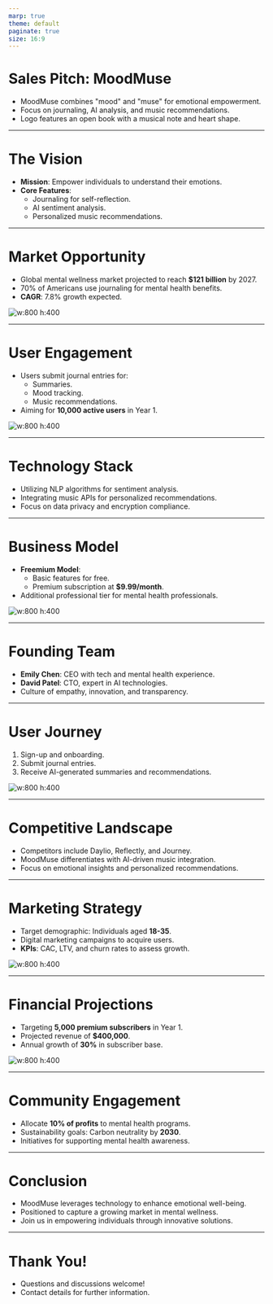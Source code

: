 ```yaml
---
marp: true
theme: default
paginate: true
size: 16:9
---
```


# Sales Pitch: MoodMuse

- MoodMuse combines "mood" and "muse" for emotional empowerment.
- Focus on journaling, AI analysis, and music recommendations.
- Logo features an open book with a musical note and heart shape.

<style>
  section { text-align: center; padding: 20px; }
</style>

---

# The Vision

- **Mission**: Empower individuals to understand their emotions.
- **Core Features**:
  - Journaling for self-reflection.
  - AI sentiment analysis.
  - Personalized music recommendations.

<style>
  section { text-align: center; padding: 20px; }
</style>

---

# Market Opportunity

- Global mental wellness market projected to reach **$121 billion** by 2027.
- 70% of Americans use journaling for mental health benefits.
- **CAGR**: 7.8% growth expected.

![w:800 h:400](graphs/lines/GlobalMentalHealthMarket.png)  

<style>
  section { padding: 20px; }
</style>

---

# User Engagement

- Users submit journal entries for:
  - Summaries.
  - Mood tracking.
  - Music recommendations.
- Aiming for **10,000 active users** in Year 1.

![w:800 h:400](graphs/lines/UserBaseGrowth.png)  

<style>
  section { padding: 20px; }
</style>

---

# Technology Stack

- Utilizing NLP algorithms for sentiment analysis.
- Integrating music APIs for personalized recommendations.
- Focus on data privacy and encryption compliance.

<style>
  section { padding: 20px; }
</style>

---

# Business Model

- **Freemium Model**:
  - Basic features for free.
  - Premium subscription at **$9.99/month**.
- Additional professional tier for mental health professionals.

![w:800 h:400](graphs/bars/SubscriptionPriceComparison.png)  

<style>
  section { padding: 20px; }
</style>

---

# Founding Team

- **Emily Chen**: CEO with tech and mental health experience.
- **David Patel**: CTO, expert in AI technologies.
- Culture of empathy, innovation, and transparency.

<style>
  section { padding: 20px; }
</style>

---

# User Journey

1. Sign-up and onboarding.
2. Submit journal entries.
3. Receive AI-generated summaries and recommendations.

![w:800 h:400](graphs/flows/UserJourney.png)  

<style>
  section { padding: 20px; }
</style>

---

# Competitive Landscape

- Competitors include Daylio, Reflectly, and Journey.
- MoodMuse differentiates with AI-driven music integration.
- Focus on emotional insights and personalized recommendations.

<style>
  section { padding: 20px; }
</style>

---

# Marketing Strategy

- Target demographic: Individuals aged **18-35**.
- Digital marketing campaigns to acquire users.
- **KPIs**: CAC, LTV, and churn rates to assess growth.

![w:800 h:400](graphs/pies/MarketSegments.png)  

<style>
  section { padding: 20px; }
</style>

---

# Financial Projections

- Targeting **5,000 premium subscribers** in Year 1.
- Projected revenue of **$400,000**.
- Annual growth of **30%** in subscriber base.

![w:800 h:400](graphs/bars/RevenueProjections.png)  

<style>
  section { padding: 20px; }
</style>

---

# Community Engagement

- Allocate **10% of profits** to mental health programs.
- Sustainability goals: Carbon neutrality by **2030**.
- Initiatives for supporting mental health awareness.

<style>
  section { padding: 20px; }
</style>

---

# Conclusion

- MoodMuse leverages technology to enhance emotional well-being.
- Positioned to capture a growing market in mental wellness.
- Join us in empowering individuals through innovative solutions.

<style>
  section { padding: 20px; }
</style>

---

# Thank You!

- Questions and discussions welcome!
- Contact details for further information.

<style>
  section { padding: 20px; }
</style>